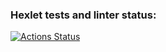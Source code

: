 ### Hexlet tests and linter status:
[![Actions Status](https://github.com/KarnaDev/frontend-project-11/actions/workflows/hexlet-check.yml/badge.svg)](https://github.com/KarnaDev/frontend-project-11/actions)